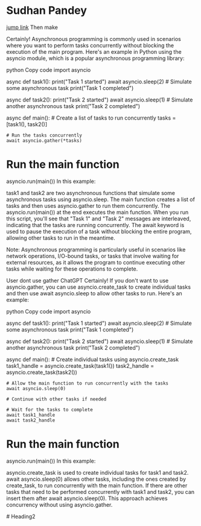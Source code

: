 # Sudhan Pandey
<a href="#div_id">jump link</a>
Then make


Certainly! Asynchronous programming is commonly used in scenarios where you want to perform tasks concurrently without blocking the execution of the main program. Here's an example in Python using the asyncio module, which is a popular asynchronous programming library:

python
Copy code
import asyncio

async def task1():
    print("Task 1 started")
    await asyncio.sleep(2)  # Simulate some asynchronous task
    print("Task 1 completed")

async def task2():
    print("Task 2 started")
    await asyncio.sleep(1)  # Simulate another asynchronous task
    print("Task 2 completed")

async def main():
    # Create a list of tasks to run concurrently
    tasks = [task1(), task2()]

    # Run the tasks concurrently
    await asyncio.gather(*tasks)

# Run the main function
asyncio.run(main())
In this example:

task1 and task2 are two asynchronous functions that simulate some asynchronous tasks using asyncio.sleep.
The main function creates a list of tasks and then uses asyncio.gather to run them concurrently.
The asyncio.run(main()) at the end executes the main function.
When you run this script, you'll see that "Task 1" and "Task 2" messages are interleaved, indicating that the tasks are running concurrently. The await keyword is used to pause the execution of a task without blocking the entire program, allowing other tasks to run in the meantime.

Note: Asynchronous programming is particularly useful in scenarios like network operations, I/O-bound tasks, or tasks that involve waiting for external resources, as it allows the program to continue executing other tasks while waiting for these operations to complete.




User
dont use gather
ChatGPT
Certainly! If you don't want to use asyncio.gather, you can use asyncio.create_task to create individual tasks and then use await asyncio.sleep to allow other tasks to run. Here's an example:

python
Copy code
import asyncio

async def task1():
    print("Task 1 started")
    await asyncio.sleep(2)  # Simulate some asynchronous task
    print("Task 1 completed")

async def task2():
    print("Task 2 started")
    await asyncio.sleep(1)  # Simulate another asynchronous task
    print("Task 2 completed")

async def main():
    # Create individual tasks using asyncio.create_task
    task1_handle = asyncio.create_task(task1())
    task2_handle = asyncio.create_task(task2())

    # Allow the main function to run concurrently with the tasks
    await asyncio.sleep(0)

    # Continue with other tasks if needed

    # Wait for the tasks to complete
    await task1_handle
    await task2_handle

# Run the main function
asyncio.run(main())
In this example:

asyncio.create_task is used to create individual tasks for task1 and task2.
await asyncio.sleep(0) allows other tasks, including the ones created by create_task, to run concurrently with the main function.
If there are other tasks that need to be performed concurrently with task1 and task2, you can insert them after await asyncio.sleep(0).
This approach achieves concurrency without using asyncio.gather.





<div id="div_id"></div>
# Heading2

